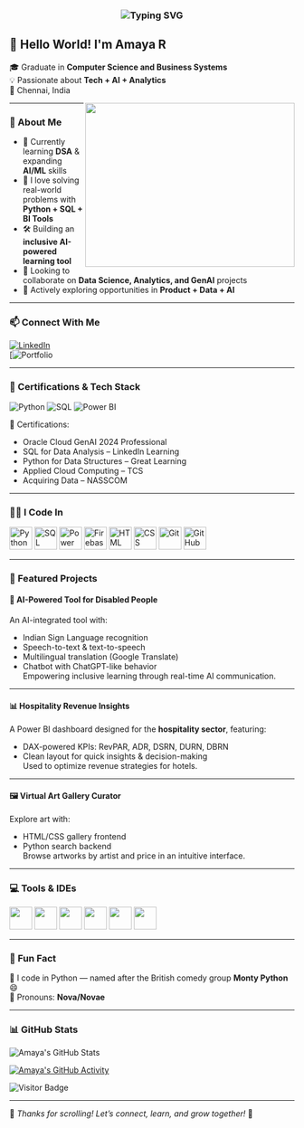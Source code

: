 <!-- Typing animation (optional) -->
<h3 align="center">
  <img src="https://readme-typing-svg.demolab.com?font=Fira+Code&weight=500&size=26&duration=3000&pause=1000&color=58A6FF&center=true&vCenter=true&width=440&lines=Hi+I'm+Amaya+R!;Tech+%2B+Data+%2B+Innovation;Turning+Insights+into+Impact" alt="Typing SVG" />
</h3>

## 👋 Hello World! I'm Amaya R

🎓 Graduate in **Computer Science and Business Systems**  
💡 Passionate about **Tech + AI + Analytics**  
📍 Chennai, India

<img align="right" width="370" height="290" src="https://businessofanimation.com/wp-content/uploads/2022/07/data-animation.gif">

---

### 🧠 About Me
- 🌱 Currently learning **DSA** & expanding **AI/ML** skills  
- 🧩 I love solving real-world problems with **Python + SQL + BI Tools**  
- 🛠️ Building an **inclusive AI-powered learning tool**  
- 👀 Looking to collaborate on **Data Science, Analytics, and GenAI** projects  
- 🚀 Actively exploring opportunities in **Product + Data + AI**

---

### 📫 Connect With Me

[![LinkedIn](https://img.shields.io/badge/LinkedIn-blue?style=for-the-badge&logo=linkedin&logoColor=white)](https://www.linkedin.com/in/amaya-r/)  
[![Portfolio](https://amayaportfolio.netlify.app/)

---

### 🏅 Certifications & Tech Stack

![Python](https://img.shields.io/badge/-Python-3670A0?style=for-the-badge&logo=python&logoColor=ffdd54)
![SQL](https://img.shields.io/badge/-SQL-003B57?style=for-the-badge&logo=mysql&logoColor=white)
![Power BI](https://img.shields.io/badge/-Power%20BI-F2C811?style=for-the-badge&logo=powerbi&logoColor=black)


📜 Certifications:
- Oracle Cloud GenAI 2024 Professional  
- SQL for Data Analysis – LinkedIn Learning  
- Python for Data Structures – Great Learning  
- Applied Cloud Computing – TCS  
- Acquiring Data – NASSCOM

---

### 🧑‍💻 I Code In

<p align="left">
  <img height="40" src="https://img.icons8.com/color/48/000000/python.png" alt="Python"/>
  <img height="40" src="https://img.icons8.com/color/48/000000/sql.png" alt="SQL"/>
  <img height="40" src="https://img.icons8.com/color/48/000000/power-bi.png" alt="Power BI"/>
  <img height="40" src="https://img.icons8.com/color/48/000000/firebase.png" alt="Firebase"/>
  <img height="40" src="https://img.icons8.com/color/48/000000/html-5--v1.png" alt="HTML"/>
  <img height="40" src="https://img.icons8.com/color/48/000000/css3.png" alt="CSS"/>
  <img height="40" src="https://img.icons8.com/color/48/000000/git.png" alt="Git"/>
  <img height="40" src="https://img.icons8.com/fluency/48/github.png" alt="GitHub"/>
</p>

---

### 📌 Featured Projects

#### 🤖 AI-Powered Tool for Disabled People  
An AI-integrated tool with:
- Indian Sign Language recognition  
- Speech-to-text & text-to-speech  
- Multilingual translation (Google Translate)  
- Chatbot with ChatGPT-like behavior  
Empowering inclusive learning through real-time AI communication.

---

#### 📊 Hospitality Revenue Insights  
A Power BI dashboard designed for the **hospitality sector**, featuring:
- DAX-powered KPIs: RevPAR, ADR, DSRN, DURN, DBRN  
- Clean layout for quick insights & decision-making  
Used to optimize revenue strategies for hotels.


---

#### 🖼️ Virtual Art Gallery Curator  
Explore art with:
- HTML/CSS gallery frontend  
- Python search backend  
Browse artworks by artist and price in an intuitive interface.


---

### 💻 Tools & IDEs

<p align="left">
  <img height="40" src="https://img.icons8.com/color/48/000000/visual-studio-code-2019.png"/>
  <img height="40" src="https://img.icons8.com/color/50/000000/git.png"/>
  <img height="40" src="https://img.icons8.com/dusk/64/000000/anaconda.png"/>
  <img height="40" src="https://img.icons8.com/?size=100&id=UECmBSgBOvPT&format=png&color=000000"/>
  <img height="40" src="https://img.icons8.com/?size=100&id=117563&format=png&color=000000"/>
  <img height="40" src="https://img.icons8.com/?size=100&id=9Kvi1p1F0tUo&format=png&color=000000"/>
</p>

---

### 🎉 Fun Fact  
🐍 I code in Python — named after the British comedy group **Monty Python** 😄  
🌌 Pronouns: **Nova/Novae**

---

### 📊 GitHub Stats  

![Amaya's GitHub Stats](https://github-readme-stats.vercel.app/api?username=amayars&theme=tokyonight&show_icons=true&hide=issues)

[![Amaya's GitHub Activity](https://github-readme-activity-graph.vercel.app/graph?username=amayars&bg_color=000000&color=7FDBFF&line=00CED1&point=FFFFFF&area=true&hide_border=true)](https://github.com/amayars)

![Visitor Badge](https://komarev.com/ghpvc/?username=amayars&style=flat-square&color=58a6ff)

---

🌟 *Thanks for scrolling! Let’s connect, learn, and grow together!* 🌟
